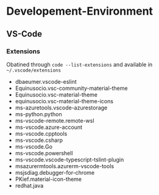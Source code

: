 # Developement-Environment

## VS-Code

### Extensions

Obatined through `code --list-extensions` and available in `~/.vscode/extensions`

- dbaeumer.vscode-eslint
- Equinusocio.vsc-community-material-theme
- Equinusocio.vsc-material-theme
- equinusocio.vsc-material-theme-icons
- ms-azuretools.vscode-azurestorage
- ms-python.python
- ms-vscode-remote.remote-wsl
- ms-vscode.azure-account
- ms-vscode.cpptools
- ms-vscode.csharp
- ms-vscode.Go
- ms-vscode.powershell
- ms-vscode.vscode-typescript-tslint-plugin
- msazurermtools.azurerm-vscode-tools
- msjsdiag.debugger-for-chrome
- PKief.material-icon-theme
- redhat.java
